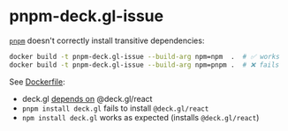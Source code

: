 # pnpm-deck.gl-issue
[`pnpm`] doesn't correctly install transitive dependencies:

```bash
docker build -t pnpm-deck.gl-issue --build-arg npm=npm  .  # ✅ works
docker build -t pnpm-deck.gl-issue --build-arg npm=pnpm .  # ❌ fails
```

See [Dockerfile](Dockerfile):
- deck.gl [depends on][deck.gl dep] @deck.gl/react
- `pnpm install deck.gl` fails to install `@deck.gl/react`
- `npm install deck.gl` works as expected (installs `@deck.gl/react`)

[`pnpm`]: https://pnpm.js.org/
[deck.gl dep]: https://unpkg.com/browse/deck.gl@8.9.34/package.json
